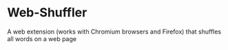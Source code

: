 # Web-Shuffler
A web extension (works with Chromium browsers and Firefox) that shuffles all words on a web page
